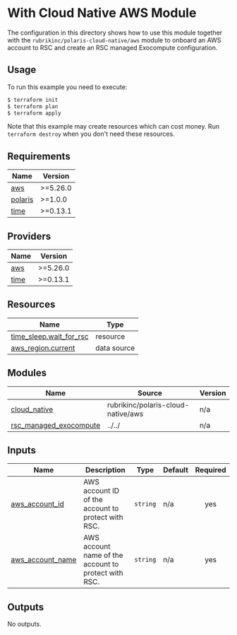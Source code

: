 # With Cloud Native AWS Module
The configuration in this directory shows how to use this module together with the `rubrikinc/polaris-cloud-native/aws`
module to onboard an AWS account to RSC and create an RSC managed Exocompute configuration.

## Usage
To run this example you need to execute:
```bash
$ terraform init
$ terraform plan
$ terraform apply
```
Note that this example may create resources which can cost money. Run `terraform destroy` when you don't need these
resources.

<!-- BEGIN_TF_DOCS -->


## Requirements

| Name | Version |
|------|---------|
| <a name="requirement_aws"></a> [aws](#requirement\_aws) | >=5.26.0 |
| <a name="requirement_polaris"></a> [polaris](#requirement\_polaris) | >=1.0.0 |
| <a name="requirement_time"></a> [time](#requirement\_time) | >=0.13.1 |

## Providers

| Name | Version |
|------|---------|
| <a name="provider_aws"></a> [aws](#provider\_aws) | >=5.26.0 |
| <a name="provider_time"></a> [time](#provider\_time) | >=0.13.1 |

## Resources

| Name | Type |
|------|------|
| [time_sleep.wait_for_rsc](https://registry.terraform.io/providers/hashicorp/time/latest/docs/resources/sleep) | resource |
| [aws_region.current](https://registry.terraform.io/providers/hashicorp/aws/latest/docs/data-sources/region) | data source |

## Modules

| Name | Source | Version |
|------|--------|---------|
| <a name="module_cloud_native"></a> [cloud\_native](#module\_cloud\_native) | rubrikinc/polaris-cloud-native/aws | n/a |
| <a name="module_rsc_managed_exocompute"></a> [rsc\_managed\_exocompute](#module\_rsc\_managed\_exocompute) | ../../ | n/a |

## Inputs

| Name | Description | Type | Default | Required |
|------|-------------|------|---------|:--------:|
| <a name="input_aws_account_id"></a> [aws\_account\_id](#input\_aws\_account\_id) | AWS account ID of the account to protect with RSC. | `string` | n/a | yes |
| <a name="input_aws_account_name"></a> [aws\_account\_name](#input\_aws\_account\_name) | AWS account name of the account to protect with RSC. | `string` | n/a | yes |

## Outputs

No outputs.

<!-- END_TF_DOCS -->
